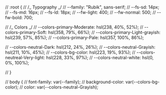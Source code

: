// :root {
// /_ Typography _/
// --family: "Rubik", sans-serif;
// --fs-sd: 14px;
// --fs-md: 16px;
// --fs-ld: 18px;
// --fw-light: 400;
// --fw-normal: 500;
// --fw-bold: 700;

// /_ Colors _/
// --colors-primary-Moderate: hsl(238, 40%, 52%);
// --colors-primary-Soft: hsl(358, 79%, 66%);
// --colors-primary-Light-grayish: hsl(239, 57%, 85%);
// --colors-primary-Pale: hsl(357, 100%, 86%);

// --colors-neutral-Dark: hsl(212, 24%, 26%);
// --colors-neutral-Grayish: hsl(211, 10%, 45%);
// --colors-bg-color: hsl(223, 19%, 93%);
// --colors-neutreal-Very-light: hsl(228, 33%, 97%);
// --colors-neutral-white: hsl(0, 0%, 100%);

// }

// body {
// font-family: var(--family);
// background-color: var(--colors-bg-color);
// color: var(--colors-neutral-Grayish);
